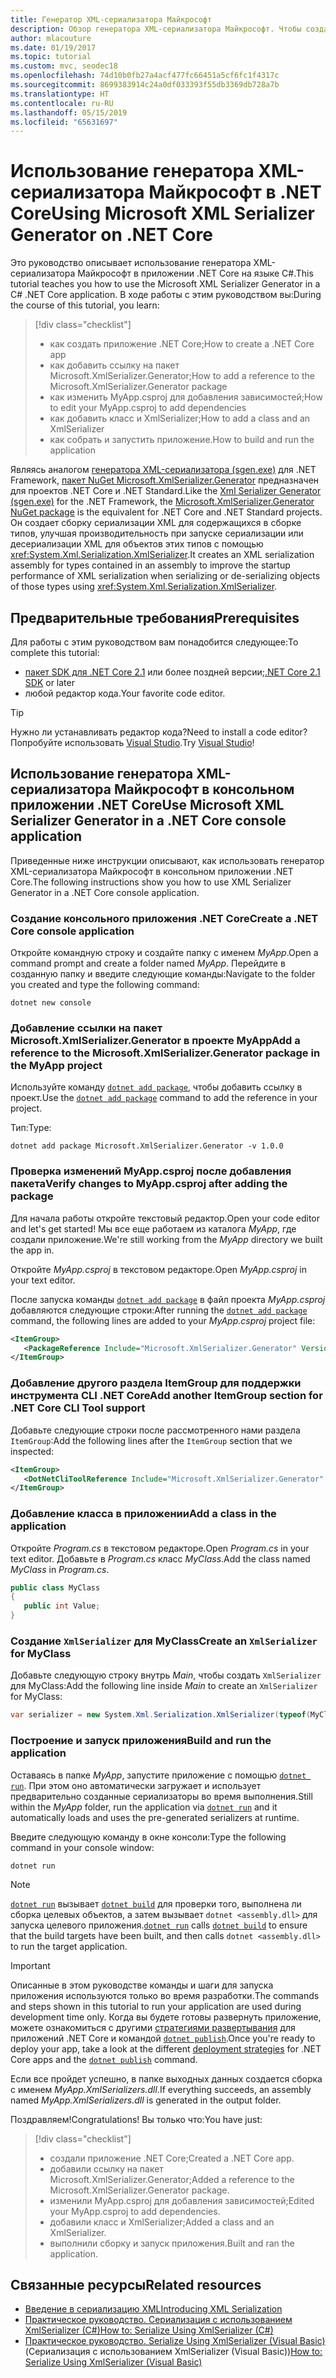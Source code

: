 ```yaml
---
title: Генератор XML-сериализатора Майкрософт
description: Обзор генератора XML-сериализатора Майкрософт. Чтобы создать сборку сериализации XML для типов, содержащихся в проекте, используйте генератор XML-сериализатора.
author: mlacouture
ms.date: 01/19/2017
ms.topic: tutorial
ms.custom: mvc, seodec18
ms.openlocfilehash: 74d10b0fb27a4acf477fc66451a5cf6fc1f4317c
ms.sourcegitcommit: 8699383914c24a0df033393f55db3369db728a7b
ms.translationtype: HT
ms.contentlocale: ru-RU
ms.lasthandoff: 05/15/2019
ms.locfileid: "65631697"
---
```

# <a name="using-microsoft-xml-serializer-generator-on-net-core"></a><span data-ttu-id="aba7b-104">Использование генератора XML-сериализатора Майкрософт в .NET Core</span><span class="sxs-lookup"><span data-stu-id="aba7b-104">Using Microsoft XML Serializer Generator on .NET Core</span></span>

<span data-ttu-id="aba7b-105">Это руководство описывает использование генератора XML-сериализатора Майкрософт в приложении .NET Core на языке C#.</span><span class="sxs-lookup"><span data-stu-id="aba7b-105">This tutorial teaches you how to use the Microsoft XML Serializer Generator in a C# .NET Core application.</span></span> <span data-ttu-id="aba7b-106">В ходе работы с этим руководством вы:</span><span class="sxs-lookup"><span data-stu-id="aba7b-106">During the course of this tutorial, you learn:</span></span>

> [!div class="checklist"]
> * <span data-ttu-id="aba7b-107">как создать приложение .NET Core;</span><span class="sxs-lookup"><span data-stu-id="aba7b-107">How to create a .NET Core app</span></span>
> * <span data-ttu-id="aba7b-108">как добавить ссылку на пакет Microsoft.XmlSerializer.Generator;</span><span class="sxs-lookup"><span data-stu-id="aba7b-108">How to add a reference to the Microsoft.XmlSerializer.Generator package</span></span>
> * <span data-ttu-id="aba7b-109">как изменить MyApp.csproj для добавления зависимостей;</span><span class="sxs-lookup"><span data-stu-id="aba7b-109">How to edit your MyApp.csproj to add dependencies</span></span>
> * <span data-ttu-id="aba7b-110">как добавить класс и XmlSerializer;</span><span class="sxs-lookup"><span data-stu-id="aba7b-110">How to add a class and an XmlSerializer</span></span>
> * <span data-ttu-id="aba7b-111">как собрать и запустить приложение.</span><span class="sxs-lookup"><span data-stu-id="aba7b-111">How to build and run the application</span></span>

<span data-ttu-id="aba7b-112">Являясь аналогом [генератора XML-сериализатора (sgen.exe)](../../standard/serialization/xml-serializer-generator-tool-sgen-exe.md) для .NET Framework, [пакет NuGet Microsoft.XmlSerializer.Generator](https://www.nuget.org/packages/Microsoft.XmlSerializer.Generator) предназначен для проектов .NET Core и .NET Standard.</span><span class="sxs-lookup"><span data-stu-id="aba7b-112">Like the [Xml Serializer Generator (sgen.exe)](../../standard/serialization/xml-serializer-generator-tool-sgen-exe.md) for the .NET Framework, the [Microsoft.XmlSerializer.Generator NuGet package](https://www.nuget.org/packages/Microsoft.XmlSerializer.Generator) is the equivalent for .NET Core and .NET Standard projects.</span></span> <span data-ttu-id="aba7b-113">Он создает сборку сериализации XML для содержащихся в сборке типов, улучшая производительность при запуске сериализации или десериализации XML для объектов этих типов с помощью <xref:System.Xml.Serialization.XmlSerializer>.</span><span class="sxs-lookup"><span data-stu-id="aba7b-113">It creates an XML serialization assembly for types contained in an assembly to improve the startup performance of XML serialization when serializing or de-serializing objects of those types using <xref:System.Xml.Serialization.XmlSerializer>.</span></span>

## <a name="prerequisites"></a><span data-ttu-id="aba7b-114">Предварительные требования</span><span class="sxs-lookup"><span data-stu-id="aba7b-114">Prerequisites</span></span>

<span data-ttu-id="aba7b-115">Для работы с этим руководством вам понадобится следующее:</span><span class="sxs-lookup"><span data-stu-id="aba7b-115">To complete this tutorial:</span></span>

* <span data-ttu-id="aba7b-116">[пакет SDK для .NET Core 2.1](https://www.microsoft.com/net/download) или более поздней версии;</span><span class="sxs-lookup"><span data-stu-id="aba7b-116">[.NET Core 2.1 SDK](https://www.microsoft.com/net/download) or later</span></span>
* <span data-ttu-id="aba7b-117">любой редактор кода.</span><span class="sxs-lookup"><span data-stu-id="aba7b-117">Your favorite code editor.</span></span>

> [!TIP]
> <span data-ttu-id="aba7b-118">Нужно ли устанавливать редактор кода?</span><span class="sxs-lookup"><span data-stu-id="aba7b-118">Need to install a code editor?</span></span> <span data-ttu-id="aba7b-119">Попробуйте использовать [Visual Studio](https://aka.ms/vsdownload?utm_source=mscom&utm_campaign=msdocs).</span><span class="sxs-lookup"><span data-stu-id="aba7b-119">Try [Visual Studio](https://aka.ms/vsdownload?utm_source=mscom&utm_campaign=msdocs)!</span></span>

## <a name="use-microsoft-xml-serializer-generator-in-a-net-core-console-application"></a><span data-ttu-id="aba7b-120">Использование генератора XML-сериализатора Майкрософт в консольном приложении .NET Core</span><span class="sxs-lookup"><span data-stu-id="aba7b-120">Use Microsoft XML Serializer Generator in a .NET Core console application</span></span>

<span data-ttu-id="aba7b-121">Приведенные ниже инструкции описывают, как использовать генератор XML-сериализатора Майкрософт в консольном приложении .NET Core.</span><span class="sxs-lookup"><span data-stu-id="aba7b-121">The following instructions show you how to use XML Serializer Generator in a .NET Core console application.</span></span>

### <a name="create-a-net-core-console-application"></a><span data-ttu-id="aba7b-122">Создание консольного приложения .NET Core</span><span class="sxs-lookup"><span data-stu-id="aba7b-122">Create a .NET Core console application</span></span>

<span data-ttu-id="aba7b-123">Откройте командную строку и создайте папку с именем *MyApp*.</span><span class="sxs-lookup"><span data-stu-id="aba7b-123">Open a command prompt and create a folder named *MyApp*.</span></span> <span data-ttu-id="aba7b-124">Перейдите в созданную папку и введите следующие команды:</span><span class="sxs-lookup"><span data-stu-id="aba7b-124">Navigate to the folder you created and type the following command:</span></span>

```console
dotnet new console
```

### <a name="add-a-reference-to-the-microsoftxmlserializergenerator-package-in-the-myapp-project"></a><span data-ttu-id="aba7b-125">Добавление ссылки на пакет Microsoft.XmlSerializer.Generator в проекте MyApp</span><span class="sxs-lookup"><span data-stu-id="aba7b-125">Add a reference to the Microsoft.XmlSerializer.Generator package in the MyApp project</span></span>

<span data-ttu-id="aba7b-126">Используйте команду [`dotnet add package`](../tools//dotnet-add-package.md), чтобы добавить ссылку в проект.</span><span class="sxs-lookup"><span data-stu-id="aba7b-126">Use the [`dotnet add package`](../tools//dotnet-add-package.md) command to add the reference in your project.</span></span>

<span data-ttu-id="aba7b-127">Тип:</span><span class="sxs-lookup"><span data-stu-id="aba7b-127">Type:</span></span>

```console
dotnet add package Microsoft.XmlSerializer.Generator -v 1.0.0
```

### <a name="verify-changes-to-myappcsproj-after-adding-the-package"></a><span data-ttu-id="aba7b-128">Проверка изменений MyApp.csproj после добавления пакета</span><span class="sxs-lookup"><span data-stu-id="aba7b-128">Verify changes to MyApp.csproj after adding the package</span></span>

<span data-ttu-id="aba7b-129">Для начала работы откройте текстовый редактор.</span><span class="sxs-lookup"><span data-stu-id="aba7b-129">Open your code editor and let's get started!</span></span> <span data-ttu-id="aba7b-130">Мы все еще работаем из каталога *MyApp*, где создали приложение.</span><span class="sxs-lookup"><span data-stu-id="aba7b-130">We're still working from the *MyApp* directory we built the app in.</span></span>

<span data-ttu-id="aba7b-131">Откройте *MyApp.csproj* в текстовом редакторе.</span><span class="sxs-lookup"><span data-stu-id="aba7b-131">Open *MyApp.csproj* in your text editor.</span></span>

<span data-ttu-id="aba7b-132">После запуска команды [`dotnet add package`](../tools//dotnet-add-package.md) в файл проекта *MyApp.csproj* добавляются следующие строки:</span><span class="sxs-lookup"><span data-stu-id="aba7b-132">After running the [`dotnet add package`](../tools//dotnet-add-package.md) command, the following lines are added to your *MyApp.csproj* project file:</span></span>

 ```xml
 <ItemGroup>
    <PackageReference Include="Microsoft.XmlSerializer.Generator" Version="1.0.0" />
 </ItemGroup>
 ```

### <a name="add-another-itemgroup-section-for-net-core-cli-tool-support"></a><span data-ttu-id="aba7b-133">Добавление другого раздела ItemGroup для поддержки инструмента CLI .NET Core</span><span class="sxs-lookup"><span data-stu-id="aba7b-133">Add another ItemGroup section for .NET Core CLI Tool support</span></span>

<span data-ttu-id="aba7b-134">Добавьте следующие строки после рассмотренного нами раздела `ItemGroup`:</span><span class="sxs-lookup"><span data-stu-id="aba7b-134">Add the following lines after the `ItemGroup` section that we inspected:</span></span>

 ```xml
 <ItemGroup>
    <DotNetCliToolReference Include="Microsoft.XmlSerializer.Generator" Version="1.0.0" />
 </ItemGroup>
 ```

### <a name="add-a-class-in-the-application"></a><span data-ttu-id="aba7b-135">Добавление класса в приложении</span><span class="sxs-lookup"><span data-stu-id="aba7b-135">Add a class in the application</span></span>

<span data-ttu-id="aba7b-136">Откройте *Program.cs* в текстовом редакторе.</span><span class="sxs-lookup"><span data-stu-id="aba7b-136">Open *Program.cs* in your text editor.</span></span> <span data-ttu-id="aba7b-137">Добавьте в *Program.cs* класс *MyClass*.</span><span class="sxs-lookup"><span data-stu-id="aba7b-137">Add the class named *MyClass* in *Program.cs*.</span></span>

```csharp
public class MyClass
{
   public int Value;
}
```

### <a name="create-an-xmlserializer-for-myclass"></a><span data-ttu-id="aba7b-138">Создание `XmlSerializer` для MyClass</span><span class="sxs-lookup"><span data-stu-id="aba7b-138">Create an `XmlSerializer` for MyClass</span></span>

<span data-ttu-id="aba7b-139">Добавьте следующую строку внутрь *Main*, чтобы создать `XmlSerializer` для MyClass:</span><span class="sxs-lookup"><span data-stu-id="aba7b-139">Add the following line inside *Main* to create an `XmlSerializer` for MyClass:</span></span>

```csharp
var serializer = new System.Xml.Serialization.XmlSerializer(typeof(MyClass));
```

### <a name="build-and-run-the-application"></a><span data-ttu-id="aba7b-140">Построение и запуск приложения</span><span class="sxs-lookup"><span data-stu-id="aba7b-140">Build and run the application</span></span>

<span data-ttu-id="aba7b-141">Оставаясь в папке *MyApp*, запустите приложение с помощью [`dotnet run`](../tools/dotnet-run.md). При этом оно автоматически загружает и использует предварительно созданные сериализаторы во время выполнения.</span><span class="sxs-lookup"><span data-stu-id="aba7b-141">Still within the *MyApp* folder, run the application via [`dotnet run`](../tools/dotnet-run.md) and it automatically loads and uses the pre-generated serializers at runtime.</span></span>

<span data-ttu-id="aba7b-142">Введите следующую команду в окне консоли:</span><span class="sxs-lookup"><span data-stu-id="aba7b-142">Type the following command in your console window:</span></span>

```console
dotnet run
```

> [!NOTE]
> <span data-ttu-id="aba7b-143">[`dotnet run`](../tools/dotnet-run.md) вызывает [`dotnet build`](../tools/dotnet-build.md) для проверки того, выполнена ли сборка целевых объектов, а затем вызывает `dotnet <assembly.dll>` для запуска целевого приложения.</span><span class="sxs-lookup"><span data-stu-id="aba7b-143">[`dotnet run`](../tools/dotnet-run.md) calls [`dotnet build`](../tools/dotnet-build.md) to ensure that the build targets have been built, and then calls `dotnet <assembly.dll>` to run the target application.</span></span>

> [!IMPORTANT]
> <span data-ttu-id="aba7b-144">Описанные в этом руководстве команды и шаги для запуска приложения используются только во время разработки.</span><span class="sxs-lookup"><span data-stu-id="aba7b-144">The commands and steps shown in this tutorial to run your application are used during development time only.</span></span> <span data-ttu-id="aba7b-145">Когда вы будете готовы развернуть приложение, можете ознакомиться с другими [стратегиями развертывания](../deploying/index.md) для приложений .NET Core и командой [`dotnet publish`](../tools/dotnet-publish.md).</span><span class="sxs-lookup"><span data-stu-id="aba7b-145">Once you're ready to deploy your app, take a look at the different [deployment strategies](../deploying/index.md) for .NET Core apps and the [`dotnet publish`](../tools/dotnet-publish.md) command.</span></span>

<span data-ttu-id="aba7b-146">Если все пройдет успешно, в папке выходных данных создается сборка с именем *MyApp.XmlSerializers.dll*.</span><span class="sxs-lookup"><span data-stu-id="aba7b-146">If everything succeeds, an assembly named *MyApp.XmlSerializers.dll* is generated in the output folder.</span></span>

<span data-ttu-id="aba7b-147">Поздравляем!</span><span class="sxs-lookup"><span data-stu-id="aba7b-147">Congratulations!</span></span> <span data-ttu-id="aba7b-148">Вы только что:</span><span class="sxs-lookup"><span data-stu-id="aba7b-148">You have just:</span></span>
> [!div class="checklist"]
> * <span data-ttu-id="aba7b-149">создали приложение .NET Core;</span><span class="sxs-lookup"><span data-stu-id="aba7b-149">Created a .NET Core app.</span></span>
> * <span data-ttu-id="aba7b-150">добавили ссылку на пакет Microsoft.XmlSerializer.Generator;</span><span class="sxs-lookup"><span data-stu-id="aba7b-150">Added a reference to the Microsoft.XmlSerializer.Generator package.</span></span>
> * <span data-ttu-id="aba7b-151">изменили MyApp.csproj для добавления зависимостей;</span><span class="sxs-lookup"><span data-stu-id="aba7b-151">Edited your MyApp.csproj to add dependencies.</span></span>
> * <span data-ttu-id="aba7b-152">добавили класс и XmlSerializer;</span><span class="sxs-lookup"><span data-stu-id="aba7b-152">Added a class and an XmlSerializer.</span></span>
> * <span data-ttu-id="aba7b-153">выполнили сборку и запуск приложения.</span><span class="sxs-lookup"><span data-stu-id="aba7b-153">Built and ran the application.</span></span>

## <a name="related-resources"></a><span data-ttu-id="aba7b-154">Связанные ресурсы</span><span class="sxs-lookup"><span data-stu-id="aba7b-154">Related resources</span></span>

* [<span data-ttu-id="aba7b-155">Введение в сериализацию XML</span><span class="sxs-lookup"><span data-stu-id="aba7b-155">Introducing XML Serialization</span></span>](../../standard/serialization/introducing-xml-serialization.md)
* [<span data-ttu-id="aba7b-156">Практическое руководство. Сериализация с использованием XmlSerializer (C#)</span><span class="sxs-lookup"><span data-stu-id="aba7b-156">How to: Serialize Using XmlSerializer (C#)</span></span>](../../csharp/programming-guide/concepts/linq/how-to-serialize-using-xmlserializer.md)
* <span data-ttu-id="aba7b-157">[Практическое руководство. Serialize Using XmlSerializer (Visual Basic)](../../visual-basic/programming-guide/concepts/linq/how-to-serialize-using-xmlserializer.md) (Сериализация с использованием XmlSerializer (Visual Basic))</span><span class="sxs-lookup"><span data-stu-id="aba7b-157">[How to: Serialize Using XmlSerializer (Visual Basic)](../../visual-basic/programming-guide/concepts/linq/how-to-serialize-using-xmlserializer.md)</span></span>

